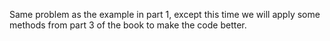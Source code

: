 Same problem as the example in part 1, except this time we will apply some methods
from part 3 of the book to make the code better.
